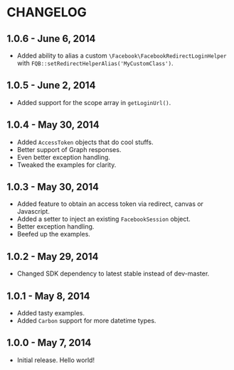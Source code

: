 # CHANGELOG


## 1.0.6 - June 6, 2014

- Added ability to alias a custom `\Facebook\FacebookRedirectLoginHelper` with `FQB::setRedirectHelperAlias('MyCustomClass')`.


## 1.0.5 - June 2, 2014

- Added support for the scope array in `getLoginUrl()`.


## 1.0.4 - May 30, 2014

- Added `AccessToken` objects that do cool stuffs.
- Better support of Graph responses.
- Even better exception handling.
- Tweaked the examples for clarity.


## 1.0.3 - May 30, 2014

- Added feature to obtain an access token via redirect, canvas or Javascript.
- Added a setter to inject an existing `FacebookSession` object.
- Better exception handling.
- Beefed up the examples.


## 1.0.2 - May 29, 2014

- Changed SDK dependency to latest stable instead of dev-master.


## 1.0.1 - May 8, 2014

- Added tasty examples.
- Added `Carbon` support for more datetime types.


## 1.0.0 - May 7, 2014

- Initial release. Hello world!
